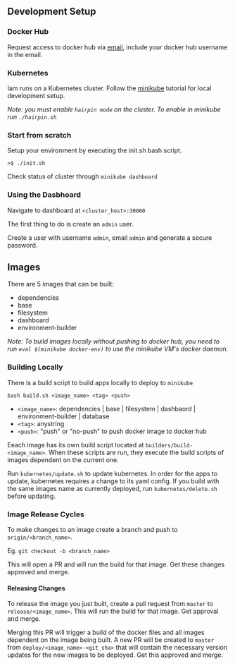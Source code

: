 ## Development Setup
### Docker Hub
Request access to docker hub via [email](mailto:icanplayguitar@gmail.com?Subject=IAM%20Docker%20Access&Body=Docker%20pull%20request), include your docker hub username in the email.

### Kubernetes
Iam runs on a Kubernetes cluster. Follow the [minikube](https://kubernetes.io/docs/tutorials/hello-minikube/) tutorial for local development setup.

*Note: you must enable `hairpin mode` on the cluster. To enable in minikube run `./hairpin.sh`*

### Start from scratch
Setup your environment by executing the init.sh bash script.

`>$ ./init.sh`

Check status of cluster through `minikube dashboard`

### Using the Dasbhoard
Navigate to dashboard at `<cluster_host>:30000`

The first thing to do is create an `admin` user.

Create a user with username `admin`, email `admin` and generate a secure password.

## Images
There are 5 images that can be built:
- dependencies
- base
- filesystem
- dashboard
- environment-builder

*Note: To build images locally without pushing to docker hub, you need to run `eval $(minikube docker-env)` to use the minikube VM's docker daemon.*

### Building Locally
There is a build script to build apps locally to deploy to `minikube`

`bash build.sh <image_name> <tag> <push>`
- `<image_name>`: dependencies | base | filesystem | dashbaord | environment-builder | database
- `<tag>`: anystring
- `<push>`: "push" or "no-push" to push docker image to docker hub

Eeach image has its own build script located at `builders/build-<image_name>`. When these scripts are run, they execute the build scripts of images dependent on the current one. 

Run `kubernetes/update.sh` to update kubernetes. In order for the apps to update, kubernetes requires a change to its yaml config. If you build with the same images name as currently deployed, run `kubernetes/delete.sh` before updating.

### Image Release Cycles
To make changes to an image create a branch and push to `origin/<branch_name>`.

Eg. `git checkout -b <branch_name>`

This will open a PR and will run the build for that image. Get these changes approved and merge.

#### Releasing Changes
To release the image you just built, create a pull request from `master` to `release/<image_name>`. This will run the build for that image. Get approval and merge.

Merging this PR will trigger a build of the docker files and all images dependent on the image being built. A new PR will be created to `master` from `deploy/<image_name>-<git_sha>` that will contain the necessary version updates for the new images to be deployed. Get this approved and merge.
